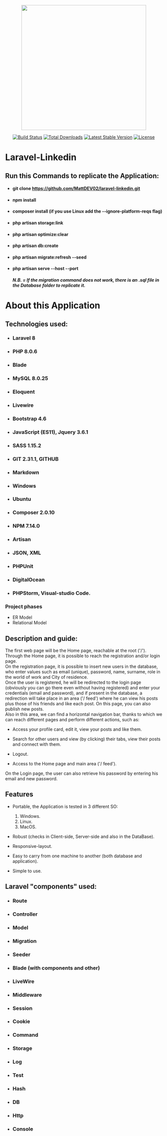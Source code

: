 <p align="center"><a href="https://laravel.com" target="_blank"><img src="https://raw.githubusercontent.com/laravel/art/master/logo-lockup/5%20SVG/2%20CMYK/1%20Full%20Color/laravel-logolockup-cmyk-red.svg" width="400"></a></p>   
<p align="center"> <a href="https://travis-ci.org/laravel/framework"><img src="https://travis-ci.org/laravel/framework.svg" alt="Build Status"></a> <a href="https://packagist.org/packages/laravel/framework"><img src="https://img.shields.io/packagist/dt/laravel/framework" alt="Total Downloads"></a> <a href="https://packagist.org/packages/laravel/framework"><img src="https://img.shields.io/packagist/v/laravel/framework" alt="Latest Stable Version"></a> <a href="https://packagist.org/packages/laravel/framework"><img src="https://img.shields.io/packagist/l/laravel/framework" alt="License"></a> </p>   

# Laravel-Linkedin  

## Run this Commands to replicate the Application:

- #### git clone https://github.com/MattDEV02/laravel-linkedin.git
- #### npm install
- #### composer install (if you use Linux add the --ignore-platform-reqs flag)
- #### php artisan storage:link
- #### php artisan optimize:clear
- #### php artisan db:create
- #### php artisan migrate:refresh --seed
- #### php artisan serve --host <HOST> --port <PORT>

  ##### N.B. = If the migration command does not work, there is an .sql file in the Database folder to replicate it.

# About this Application

## Technologies used:

- ### Laravel 8
- ### PHP 8.0.6
- ### Blade
- ### MySQL 8.0.25
- ### Eloquent
- ### Livewire
- ### Bootstrap 4.6
- ### JavaScript (ES11), Jquery 3.6.1
- ### SASS 1.15.2
- ### GIT 2.31.1, GITHUB
- ### Markdown
- ### Windows
- ### Ubuntu
- ### Composer 2.0.10
- ### NPM 7.14.0
- ### Artisan
- ### JSON, XML
- ### PHPUnit
- ### DigitalOcean
- ### PHPStorm, Visual-studio Code.

### Project phases

- ER Model
- Relational Model

## Description and guide:

The first web page will be the Home page, reachable at the root ('/').  
Through the Home page, it is possible to reach the registration and/or login page.  
On the registration page, it is possible to insert new users in the database, who enter values ​​such as email (unique), password, name, surname, role in the world of work and City of residence.  
Once the user is registered, he will be redirected to the login page (obviously you can go there even without having registered) and enter your credentials (email and password), and if present in the database, a redirection will take place in an area ('/ feed') where he can view his posts plus those of his friends and like each post. On this page, you can also publish new posts.  
Also in this area, we can find a horizontal navigation bar, thanks to which we can reach different pages and perform different actions, such as:

- Access your profile card, edit it, view your posts and like them.

- Search for other users and view (by clicking) their tabs, view their posts and connect with them.

- Logout.

- Access to the Home page and main area ('/ feed').

On the Login page, the user can also retrieve his password by entering his email and new password.

## Features

- Portable, the Application is tested in 3 different SO:

  1) Windows.  
  2) Linux.     
  3) MacOS.

- Robust (checks in Client-side, Server-side and also in the DataBase).

- Responsive-layout.

- Easy to carry from one machine to another (both database and application).

- Simple to use.

## Laravel "components" used:

- ### Route 

- ### Controller 

- ### Model 

- ### Migration 

- ### Seeder 

- ### Blade (with components and other)

- ### LiveWire 

- ### Middleware

- ### Session 

- ### Cookie

- ### Command

- ### Storage

- ### Log

- ### Test

- ### Hash

- ### DB

- ### Http

- ### Console